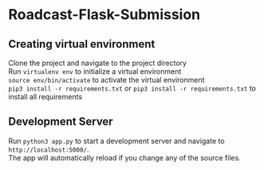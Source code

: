 # Roadcast-Flask-Submission

## Creating virtual environment

Clone the project and navigate to the project directory  
Run `virtualenv env` to initialize a virtual environment  
`source env/bin/activate` to activate the virtual environment  
`pip3 install -r requirements.txt` or `pip3 install -r requirements.txt` to install all requirements  

## Development Server

Run `python3 app.py` to start a development server and navigate to `http://localhost:5000/`.  
The app will automatically reload if you change any of the source files.



